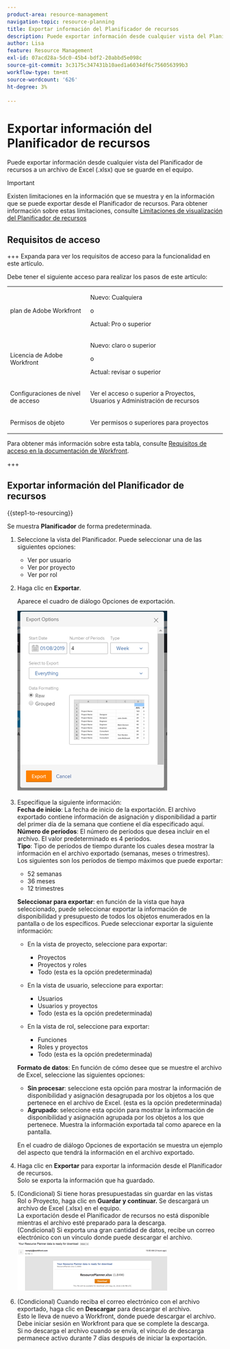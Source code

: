 ```yaml
---
product-area: resource-management
navigation-topic: resource-planning
title: Exportar información del Planificador de recursos
description: Puede exportar información desde cualquier vista del Planificador de recursos a un archivo de Excel (.xlsx) que se guarde en el equipo.
author: Lisa
feature: Resource Management
exl-id: 07acd28a-5dc0-45b4-bdf2-20abbd5e098c
source-git-commit: 3c3175c347431b10aed1a6034df6c756056399b3
workflow-type: tm+mt
source-wordcount: '626'
ht-degree: 3%

---
```


# Exportar información del Planificador de recursos

Puede exportar información desde cualquier vista del Planificador de recursos a un archivo de Excel (.xlsx) que se guarde en el equipo.

>[!IMPORTANT]
>
>Existen limitaciones en la información que se muestra y en la información que se puede exportar desde el Planificador de recursos. Para obtener información sobre estas limitaciones, consulte [Limitaciones de visualización del Planificador de recursos](../../resource-mgmt/resource-planning/resource-planner-display-limitations.md)

## Requisitos de acceso

+++ Expanda para ver los requisitos de acceso para la funcionalidad en este artículo.

Debe tener el siguiente acceso para realizar los pasos de este artículo:

<table style="table-layout:auto"> 
 <col> 
 <col> 
 <tbody> 
  <tr> 
   <td role="rowheader">plan de Adobe Workfront</td> 
   <td><p>Nuevo: Cualquiera</p>
       <p>o</p>
       <p>Actual: Pro o superior</p> </td> 
  </tr> 
  <tr> 
   <td role="rowheader">Licencia de Adobe Workfront</td> 
   <td><p>Nuevo: claro o superior</p>
       <p>o</p>
       <p>Actual: revisar o superior</p></td>
  </tr> 
  <tr> 
   <td role="rowheader">Configuraciones de nivel de acceso</td> 
   <td> <p>Ver el acceso o superior a Proyectos, Usuarios y Administración de recursos</p> </td> 
  </tr> 
  <tr> 
   <td role="rowheader">Permisos de objeto</td> 
   <td> <p>Ver permisos o superiores para proyectos</p> </td> 
  </tr> 
 </tbody> 
</table>

Para obtener más información sobre esta tabla, consulte [Requisitos de acceso en la documentación de Workfront](/help/quicksilver/administration-and-setup/add-users/access-levels-and-object-permissions/access-level-requirements-in-documentation.md).

+++

## Exportar información del Planificador de recursos

{{step1-to-resourcing}}

Se muestra **Planificador** de forma predeterminada.

1. Seleccione la vista del Planificador. Puede seleccionar una de las siguientes opciones:

   * Ver por usuario
   * Ver por proyecto
   * Ver por rol

1. Haga clic en **Exportar**.

   Aparece el cuadro de diálogo Opciones de exportación.

   ![](assets/rp-export-options-box-350x421.png)

1. Especifique la siguiente información:\
   **Fecha de inicio**: La fecha de inicio de la exportación. El archivo exportado contiene información de asignación y disponibilidad a partir del primer día de la semana que contiene el día especificado aquí.\
   **Número de períodos**: El número de períodos que desea incluir en el archivo. El valor predeterminado es 4 periodos.\
   **Tipo**: Tipo de períodos de tiempo durante los cuales desea mostrar la información en el archivo exportado (semanas, meses o trimestres).\
   Los siguientes son los períodos de tiempo máximos que puede exportar:

   * 52 semanas
   * 36 meses
   * 12 trimestres

   **Seleccionar para exportar**: en función de la vista que haya seleccionado, puede seleccionar exportar la información de disponibilidad y presupuesto de todos los objetos enumerados en la pantalla o de los específicos.
Puede seleccionar exportar la siguiente información:

   * En la vista de proyecto, seleccione para exportar:

      * Proyectos
      * Proyectos y roles
      * Todo (esta es la opción predeterminada)

   * En la vista de usuario, seleccione para exportar:

      * Usuarios
      * Usuarios y proyectos
      * Todo (esta es la opción predeterminada)

   * En la vista de rol, seleccione para exportar:

      * Funciones
      * Roles y proyectos
      * Todo (esta es la opción predeterminada)

   **Formato de datos**: En función de cómo desee que se muestre el archivo de Excel, seleccione las siguientes opciones:

   * **Sin procesar**: seleccione esta opción para mostrar la información de disponibilidad y asignación desagrupada por los objetos a los que pertenece en el archivo de Excel. (esta es la opción predeterminada)
   * **Agrupado**: seleccione esta opción para mostrar la información de disponibilidad y asignación agrupada por los objetos a los que pertenece. Muestra la información exportada tal como aparece en la pantalla.

   En el cuadro de diálogo Opciones de exportación se muestra un ejemplo del aspecto que tendrá la información en el archivo exportado.

1. Haga clic en **Exportar** para exportar la información desde el Planificador de recursos.\
   Solo se exporta la información que ha guardado.

1. (Condicional) Si tiene horas presupuestadas sin guardar en las vistas Rol o Proyecto, haga clic en **Guardar y continuar.**
Se descargará un archivo de Excel (.xlsx) en el equipo.\
   La exportación desde el Planificador de recursos no está disponible mientras el archivo esté preparado para la descarga.\
   (Condicional) Si exporta una gran cantidad de datos, recibe un correo electrónico con un vínculo donde puede descargar el archivo.\
   ![RP_email_with_export_planner_attachment.png](assets/rp-eamil-with-exported-planner-attached-350x116.png)

1. (Condicional) Cuando reciba el correo electrónico con el archivo exportado, haga clic en **Descargar** para descargar el archivo.\
   Esto le lleva de nuevo a Workfront, donde puede descargar el archivo.\
   Debe iniciar sesión en Workfront para que se complete la descarga.\
   Si no descarga el archivo cuando se envía, el vínculo de descarga permanece activo durante 7 días después de iniciar la exportación.

